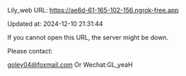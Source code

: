 Lily_web URL: https://ae6d-61-165-102-156.ngrok-free.app

Updated at: 2024-12-10 21:31:44

If you cannot open this URL, the server might be down.

Please contact: 

goley04@foxmail.com Or Wechat:GL_yeaH